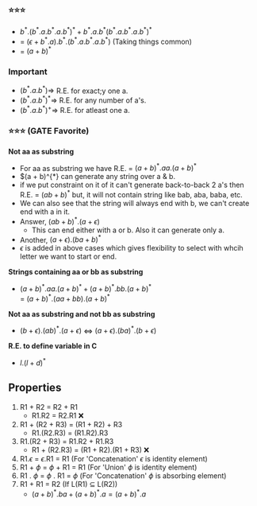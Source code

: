 ### ⭐⭐⭐
- $b^{*}.(b^{*}.a.b^{*}.a.b^{*})^{*} + b^{*}.a.b^{*}(b^{*}.a.b^{*}.a.b^{*})^{*}$  
- = $(\epsilon + b^{*}.a).b^{*}.(b^{*}.a.b^{*}.a.b^{*})$ (Taking things common)  
- = $(a + b)^{*}$

### Important
- $(b^{*}.a.b^{*}) \Rightarrow$ R.E. for exact;y one a.
- $(b^{*}.a.b^{*})^{*} \Rightarrow$ R.E. for any number of a's.
- $(b^{*}.a.b^{*})^{+} \Rightarrow$ R.E. for atleast one a.

### ⭐⭐⭐ (GATE Favorite)
**Not aa as substring**
- For aa as substring we have R.E. = $(a + b)^{*}.aa.(a + b)^{*}$
- $(a + b)^{*} can generate any string over a & b.
- if we put constraint on it of it can't generate back-to-back 2 a's then R.E. = $(ab + b)^{*}$ but, it will not contain string like bab, aba, baba, etc.
- We can also see that the string will always end with b, we can't create end with a in it.
- Answer, $(ab + b)^{*}.(a + \epsilon)$
  - This can end either with a or b. Also it can generate only a.
- Another, $(a + \epsilon).(ba + b)^{*}$
- $\epsilon$ is added in above cases which gives flexibility to select with whcih letter we want to start or end.

**Strings containing aa or bb as substring**
- $(a + b)^{*}.aa.(a + b)^{*} + (a + b)^{*}.bb.(a + b)^{*}$  
  = $(a + b)^{*}.(aa + bb).(a + b)^{*}$

**Not aa as substring and not bb as substring**
- $(b + \epsilon).(ab)^{*}.(a + \epsilon)$ $\Leftrightarrow$ $(a + \epsilon).(ba)^{*}.(b + \epsilon)$

**R.E. to define variable in C**
- $l.(l + d)^{*}$

## Properties

1. R1 + R2 = R2 + R1
   - R1.R2 = R2.R1 ❌
2. R1 + (R2 + R3) = (R1 + R2) + R3
   - R1.(R2.R3) = (R1.R2).R3
3. R1.(R2 + R3) = R1.R2 + R1.R3
   - R1 + (R2.R3) = (R1 + R2).(R1 + R3) ❌
4. R1.$\epsilon$ = $\epsilon$.R1 = R1 (For 'Concatenation' $\epsilon$ is identity element)
5. R1 + $\phi$ = $\phi$ + R1 = R1 (For 'Union' $\phi$ is identity element)
6. R1 . $\phi$ = $\phi$ . R1 = $\phi$ (For 'Concatenation' $\phi$ is absorbing element)
7. R1 + R1 = R2 (If L(R1) $\subseteq$ L(R2))
   - $(a + b)^{*}.ba + (a + b)^{*}.a = (a + b)^{*}.a$